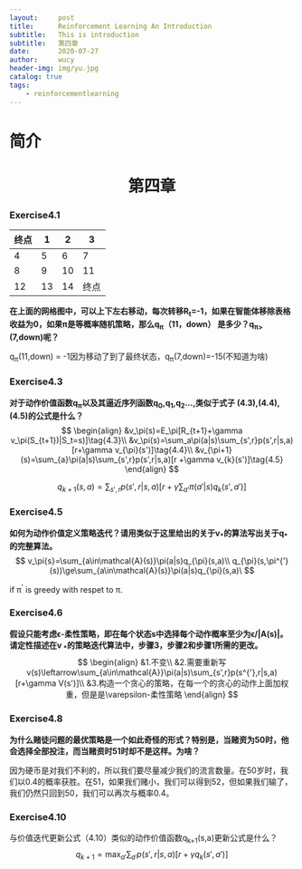 ```yaml
---
layout:     post
title:      Reinforcement Learning An Introduction 
subtitle:   This is introduction
subtitle:   第四章
date:       2020-07-27
author:     wucy
header-img: img/yu.jpg
catalog: true
tags:
    - reinforcementlearning
---
```



# 简介

# <center>第四章</center>

### Exercise4.1

| 终点 | 1    | 2    | 3    |
| ---- | ---- | ---- | ---- |
| 4    | 5    | 6    | 7    |
| 8    | 9    | 10   | 11   |
| 12   | 13   | 14   | 终点 |

**在上面的网格图中，可以上下左右移动，每次转移R<sub>t</sub>=-1，如果在智能体移除表格收益为0，如果&pi;是等概率随机策略，那么q<sub>&pi;</sub>（11，down） 是多少？q<sub>&pi;></sub>(7,down)呢？**

q<sub>&pi;</sub>(11,down) = -1因为移动了到了最终状态，q<sub>&pi;</sub>(7,down)=-15(不知道为啥)

### Exercise4.3

**对于动作价值函数q<sub>&pi;</sub>以及其逼近序列函数q<sub>0</sub>,q<sub>1</sub>,q<sub>2</sub>...,类似于式子 (4.3),(4.4),(4.5)的公式是什么？**
$$
\begin{align}
&v_\pi(s)=E_\pi[R_{t+1}+\gamma v_\pi(S_{t+1})|S_t=s)]\tag{4.3}\\
&v_\pi(s)=\sum_a\pi(a|s)\sum_{s',r}p(s',r|s,a)[r+\gamma v_{\pi}(s')]\tag{4.4}\\
&v_{\pi+1}(s)=\sum_{a}\pi(a|s)\sum_{s',r}p(s',r|s,a)[r +\gamma v_{k}(s')]\tag{4.5}
\end{align}
$$

$$
q_{k+1}(s,a)=\sum_{s',r}p(s',r|s,a)[r+\gamma\sum_{a'}\pi(a'|s)q_{k}(s',a')]
$$

### Exercise4.5

**如何为动作价值定义策略迭代？请用类似于这里给出的关于v<sub>\*</sub>的算法写出关于q<sub>\*</sub>的完整算法。**
$$
v_\pi{s}=\sum_{a\in\mathcal{A}(s)}\pi(a|s)q_{\pi}(s,a)\\
q_{\pi}(s,\pi^{’}(s))\ge\sum_{a\in\mathcal{A}(s)}\pi(a|s)q_{\pi}(s,a)\
$$

if  &pi;<sup>'</sup> is greedy with respet to &pi;.

### Exercise4.6

**假设只能考虑&varepsilon;-柔性策略，即在每个状态s中选择每个动作概率至少为&varepsilon;/|A(s)|。请定性描述在v<sub> \*</sub>的策略迭代算法中，步骤3，步骤2和步骤1所需的更改。**
$$
\begin{align}
&1.不变\\
&2.需要重新写v(s)\leftarrow\sum_{a\in\mathcal{A}}\pi(a|s)\sum_{s',r}p(s^{'},r|s,a)[r+\gamma V(s')]\\
&3.构造一个贪心的策略，在每一个的贪心的动作上面加权重，但是是\varepsilon-柔性策略
\end{align}
$$

### Exercise4.8

**为什么赌徒问题的最优策略是一个如此奇怪的形式？特别是，当赌资为50时，他会选择全部投注，而当赌资时51时却不是这样。为啥？**

因为硬币是对我们不利的，所以我们要尽量减少我们的流言数量。在50岁时，我们以0.4的概率获胜。在51，如果我们赌小，我们可以得到52，但如果我们输了，我们仍然只回到50，我们可以再次与概率0.4。

### Exercise4.10

与价值迭代更新公式（4.10）类似的动作价值函数q<sub>k+1</sub>(s,a)更新公式是什么？
$$
q_{k+1}=\max_{a'}\sum_{a'}p(s',r|s,a)[r +\gamma q_{k}(s',a')]
$$
